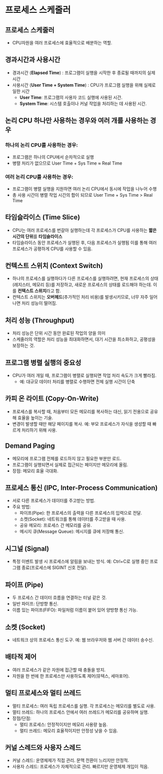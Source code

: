 # 프로세스 스케줄러

## 프로세스 스케줄러

- CPU자원을 여러 프로세스에 효율적으로 배분하는 역할.

## 경과시간과 사용시간

- 경과시간 (**Elapsed Time**) : 프로그램이 실행을 시작한 후 종료될 때까지의 실제 시간
- 사용시간 (**User Time + System Time**) : CPU가 프로그램 실행을 위해 실제로 일한 시간
    - **User Time**: 프로그램의 사용자 코드 실행에 사용된 시간.
    - **System Time**: 시스템 호출이나 커널 작업을 처리하는 데 사용된 시간.

## **논리 CPU 하나만 사용하는 경우와 여러 개를 사용하는 경우**

### **하나의 논리 CPU를 사용하는 경우**:

- 프로그램은 하나의 CPU에서 순차적으로 실행
- 병렬 처리가 없으므로 User Time + Sys Time ≈ Real Time

### **여러 논리 CPU를 사용하는 경우**:

- 프로그램이 병렬 실행을 지원하면 여러 논리 CPU에서 동시에 작업을 나누어 수행
- 총 사용 시간이 병렬 작업 시간의 합이 되므로 User Time + Sys Time > Real Time

## **타임슬라이스 (Time Slice)**

- CPU는 여러 프로세스를 번갈아 실행하는데 각 프로세스가 CPU를 사용하는 **짧은 시간의 단위**를 **타임슬라이스**
- 타임슬라이스 동안 프로세스가 실행된 후, 다음 프로세스가 실행됨 이를 통해 여러 프로세스가 공평하게 CPU를 사용할 수 있음.

## **컨텍스트 스위치 (Context Switch)**

- 하나의 프로세스를 실행하다가 다른 프로세스를 실행하려면, 현재 프로세스의 상태(레지스터, 메모리 등)를 저장하고, 새로운 프로세스의 상태를 로드해야 하는데. 이를 **컨텍스트 스위치**라고 함.
- 컨텍스트 스위치는 **오버헤드**(추가적인 처리 비용)를 발생시키므로, 너무 자주 일어나면 처리 성능이 떨어짐.

## **처리 성능 (Throughput)**

- 처리 성능은 단위 시간 동안 완료된 작업의 양을 의미
- 스케줄러의 역할은 처리 성능을 최대화하면서, 대기 시간을 최소화하고, 공평성을 보장하는 것.

## **프로그램 병렬 실행의 중요성**

- CPU가 여러 개일 때, 프로그램이 병렬로 실행되면 작업 처리 속도가 크게 빨라짐.
    - 예: 대규모 데이터 처리를 병렬로 수행하면 전체 실행 시간이 단축

## 카피 온 라이트 (Copy-On-Write)
- 프로세스를 복사할 때, 처음부터 모든 메모리를 복사하는 대신, 읽기 전용으로 공유해 효율을 높이는 기술.
- 변경이 발생할 때만 해당 페이지를 복사.
예: 부모 프로세스가 자식을 생성할 때 빠르게 처리하기 위해 사용.

## Demand Paging
- 메모리에 프로그램 전체를 로드하지 않고 필요한 부분만 로드.
- 프로그램이 실행되면서 실제로 접근되는 페이지만 메모리에 올림.
- 장점: 메모리 효율 극대화.

## 프로세스 통신 (IPC, Inter-Process Communication)
- 서로 다른 프로세스가 데이터를 주고받는 방법.
- 주요 방법:
    - 파이프(Pipe): 한 프로세스의 출력을 다른 프로세스의 입력으로 전달.
    - 소켓(Socket): 네트워크를 통해 데이터를 주고받을 때 사용.
    - 공유 메모리: 프로세스 간 메모리를 공유.
    - 메시지 큐(Message Queue): 메시지를 큐에 저장해 통신.

## 시그널 (Signal)
- 특정 이벤트 발생 시 프로세스에 알림을 보내는 방식.
예: Ctrl+C로 실행 중인 프로그램 종료(프로세스에 SIGINT 신호 전달).

## 파이프 (Pipe)
- 두 프로세스 간 데이터 흐름을 연결하는 터널 같은 것.
- 일반 파이프: 단방향 통신.
- 이름 있는 파이프(FIFO): 파일처럼 이름이 붙어 있어 양방향 통신 가능.

## 소켓 (Socket)
- 네트워크 상의 프로세스 통신 도구.
예: 웹 브라우저와 웹 서버 간 데이터 송수신.

## 배타적 제어
- 여러 프로세스가 같은 자원에 접근할 때 충돌을 방지.
- 자원을 한 번에 한 프로세스만 사용하도록 제어(뮤텍스, 세마포어).

## 멀티 프로세스와 멀티 쓰레드
- 멀티 프로세스: 여러 독립 프로세스를 실행. 각 프로세스는 메모리를 별도로 사용.
- 멀티 쓰레드: 하나의 프로세스 안에서 여러 쓰레드가 메모리를 공유하며 실행.
- 장점/단점:
    - 멀티 프로세스: 안정적이지만 메모리 사용량 높음.
    - 멀티 쓰레드: 메모리 효율적이지만 안정성 낮을 수 있음.

## 커널 스레드와 사용자 스레드
- 커널 스레드: 운영체제가 직접 관리. 문맥 전환이 느리지만 안정적.
- 사용자 스레드: 프로세스가 자체적으로 관리. 빠르지만 운영체제 개입이 적음.